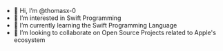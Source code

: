 - 👋 Hi, I’m @thomasx-0  
- 👀 I’m interested in Swift Programming 
- 🌱 I’m currently learning the Swift Programming Language
- 💞️ I’m looking to collaborate on Open Source Projects related to Apple's ecosystem
<!---
thomasx-0/thomasx-0 is a ✨ special ✨ repository because its `README.md` (this file) appears on your GitHub profile.
You can click the Preview link to take a look at your changes.
--->
